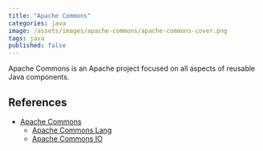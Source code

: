 ```yaml
---
title: "Apache Commons"
categories: java
image: /assets/images/apache-commons/apache-commons-cover.png
tags: java
published: false
---
```


Apache Commons is an Apache project focused on all aspects of reusable Java components.

## References

- [Apache Commons](https://commons.apache.org/)
  - [Apache Commons Lang](https://commons.apache.org/proper/commons-lang/)
  - [Apache Commons IO](https://commons.apache.org/proper/commons-io/)
